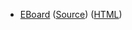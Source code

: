 * [EBoard](../eboards/eboard.11.html)
  ([Source](../eboards/eboard.11.md))
  ([HTML](../eboards/eboard.11.html))
